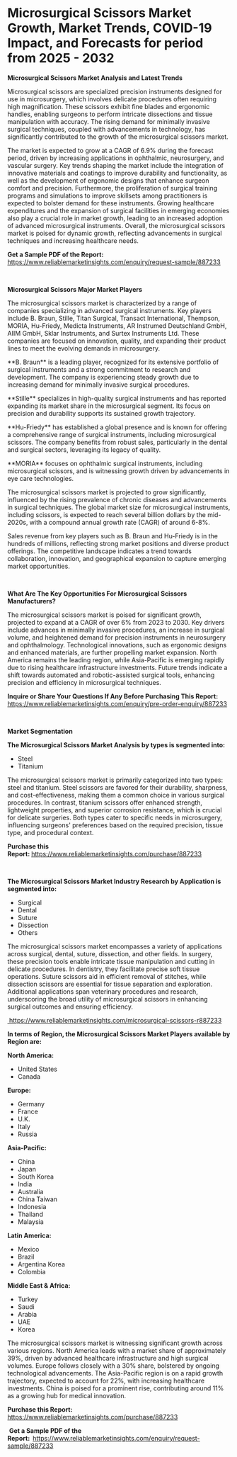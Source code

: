 <p><h1>Microsurgical Scissors Market Growth, Market Trends, COVID-19 Impact, and Forecasts for period from 2025 - 2032</h1></p><p><strong>Microsurgical Scissors Market Analysis and Latest Trends</strong></p>
<p><p>Microsurgical scissors are specialized precision instruments designed for use in microsurgery, which involves delicate procedures often requiring high magnification. These scissors exhibit fine blades and ergonomic handles, enabling surgeons to perform intricate dissections and tissue manipulation with accuracy. The rising demand for minimally invasive surgical techniques, coupled with advancements in technology, has significantly contributed to the growth of the microsurgical scissors market.</p><p>The market is expected to grow at a CAGR of 6.9% during the forecast period, driven by increasing applications in ophthalmic, neurosurgery, and vascular surgery. Key trends shaping the market include the integration of innovative materials and coatings to improve durability and functionality, as well as the development of ergonomic designs that enhance surgeon comfort and precision. Furthermore, the proliferation of surgical training programs and simulations to improve skillsets among practitioners is expected to bolster demand for these instruments. Growing healthcare expenditures and the expansion of surgical facilities in emerging economies also play a crucial role in market growth, leading to an increased adoption of advanced microsurgical instruments. Overall, the microsurgical scissors market is poised for dynamic growth, reflecting advancements in surgical techniques and increasing healthcare needs.</p></p>
<p><strong>Get a Sample PDF of the Report:&nbsp;</strong> <a href="https://www.reliablemarketinsights.com/enquiry/request-sample/887233?utm_campaign=3031&utm_medium=2&utm_source=Github&utm_content=ia&utm_term=13042025&utm_id=microsurgical-scissors">https://www.reliablemarketinsights.com/enquiry/request-sample/887233</a></p>
<p>&nbsp;</p>
<p><strong>Microsurgical Scissors Major Market Players</strong></p>
<p><p>The microsurgical scissors market is characterized by a range of companies specializing in advanced surgical instruments. Key players include B. Braun, Stille, Titan Surgical, Transact International, Thempson, MORIA, Hu-Friedy, Medicta Instruments, AR Instrumed Deutschland GmbH, AIIM GmbH, Sklar Instruments, and Surtex Instruments Ltd. These companies are focused on innovation, quality, and expanding their product lines to meet the evolving demands in microsurgery.</p><p>**B. Braun** is a leading player, recognized for its extensive portfolio of surgical instruments and a strong commitment to research and development. The company is experiencing steady growth due to increasing demand for minimally invasive surgical procedures. </p><p>**Stille** specializes in high-quality surgical instruments and has reported expanding its market share in the microsurgical segment. Its focus on precision and durability supports its sustained growth trajectory. </p><p>**Hu-Friedy** has established a global presence and is known for offering a comprehensive range of surgical instruments, including microsurgical scissors. The company benefits from robust sales, particularly in the dental and surgical sectors, leveraging its legacy of quality.</p><p>**MORIA** focuses on ophthalmic surgical instruments, including microsurgical scissors, and is witnessing growth driven by advancements in eye care technologies.</p><p>The microsurgical scissors market is projected to grow significantly, influenced by the rising prevalence of chronic diseases and advancements in surgical techniques. The global market size for microsurgical instruments, including scissors, is expected to reach several billion dollars by the mid-2020s, with a compound annual growth rate (CAGR) of around 6-8%.</p><p>Sales revenue from key players such as B. Braun and Hu-Friedy is in the hundreds of millions, reflecting strong market positions and diverse product offerings. The competitive landscape indicates a trend towards collaboration, innovation, and geographical expansion to capture emerging market opportunities.</p></p>
<p>&nbsp;</p>
<p><strong>What Are The Key Opportunities For Microsurgical Scissors Manufacturers?</strong></p>
<p><p>The microsurgical scissors market is poised for significant growth, projected to expand at a CAGR of over 6% from 2023 to 2030. Key drivers include advances in minimally invasive procedures, an increase in surgical volume, and heightened demand for precision instruments in neurosurgery and ophthalmology. Technological innovations, such as ergonomic designs and enhanced materials, are further propelling market expansion. North America remains the leading region, while Asia-Pacific is emerging rapidly due to rising healthcare infrastructure investments. Future trends indicate a shift towards automated and robotic-assisted surgical tools, enhancing precision and efficiency in microsurgical techniques.</p></p>
<p><strong>Inquire or Share Your Questions If Any Before Purchasing This Report:</strong> <a href="https://www.reliablemarketinsights.com/enquiry/pre-order-enquiry/887233?utm_campaign=3031&utm_medium=2&utm_source=Github&utm_content=ia&utm_term=13042025&utm_id=microsurgical-scissors">https://www.reliablemarketinsights.com/enquiry/pre-order-enquiry/887233</a></p>
<p>&nbsp;</p>
<p><strong>Market Segmentation</strong></p>
<p><strong>The Microsurgical Scissors Market Analysis by types is segmented into:</strong></p>
<p><ul><li>Steel</li><li>Titanium</li></ul></p>
<p><p>The microsurgical scissors market is primarily categorized into two types: steel and titanium. Steel scissors are favored for their durability, sharpness, and cost-effectiveness, making them a common choice in various surgical procedures. In contrast, titanium scissors offer enhanced strength, lightweight properties, and superior corrosion resistance, which is crucial for delicate surgeries. Both types cater to specific needs in microsurgery, influencing surgeons' preferences based on the required precision, tissue type, and procedural context.</p></p>
<p><strong>Purchase this Report:&nbsp;</strong><a href="https://www.reliablemarketinsights.com/purchase/887233?utm_campaign=3031&utm_medium=2&utm_source=Github&utm_content=ia&utm_term=13042025&utm_id=microsurgical-scissors">https://www.reliablemarketinsights.com/purchase/887233</a></p>
<p>&nbsp;</p>
<p><strong>The Microsurgical Scissors Market Industry Research by Application is segmented into:</strong></p>
<p><ul><li>Surgical</li><li>Dental</li><li>Suture</li><li>Dissection</li><li>Others</li></ul></p>
<p><p>The microsurgical scissors market encompasses a variety of applications across surgical, dental, suture, dissection, and other fields. In surgery, these precision tools enable intricate tissue manipulation and cutting in delicate procedures. In dentistry, they facilitate precise soft tissue operations. Suture scissors aid in efficient removal of stitches, while dissection scissors are essential for tissue separation and exploration. Additional applications span veterinary procedures and research, underscoring the broad utility of microsurgical scissors in enhancing surgical outcomes and ensuring efficiency.</p></p>
<p><a href="https://www.reliablemarketinsights.com/microsurgical-scissors-r887233?utm_campaign=3031&utm_medium=2&utm_source=Github&utm_content=ia&utm_term=13042025&utm_id=microsurgical-scissors">&nbsp;https://www.reliablemarketinsights.com/microsurgical-scissors-r887233</a></p>
<p><strong>In terms of Region, the Microsurgical Scissors Market Players available by Region are:</strong></p>
<p>
    <p> <strong> North America: </strong>
        <ul>
            <li>United States</li>
            <li>Canada</li>
        </ul>
        </p> 
    <p> <strong> Europe: </strong>
        <ul>
            <li>Germany</li>
            <li>France</li>
            <li>U.K.</li>
            <li>Italy</li>
            <li>Russia</li>
        </ul>
        </p> 
    <p> <strong> Asia-Pacific: </strong>
        <ul>
            <li>China</li>
            <li>Japan</li>
            <li>South Korea</li>
            <li>India</li>
            <li>Australia</li>
            <li>China Taiwan</li>
            <li>Indonesia</li>
            <li>Thailand</li>
            <li>Malaysia</li>
        </ul>
        </p> 
    <p> <strong> Latin America: </strong>
        <ul>
            <li>Mexico</li>
            <li>Brazil</li>
            <li>Argentina Korea</li>
            <li>Colombia</li>
        </ul>
        </p> 
    <p> <strong> Middle East & Africa: </strong>
        <ul>
            <li>Turkey</li>
            <li>Saudi</li>
            <li>Arabia</li>
            <li>UAE</li>
            <li>Korea</li>
        </ul>
    </p>
    </p>
<p><p>The microsurgical scissors market is witnessing significant growth across various regions. North America leads with a market share of approximately 39%, driven by advanced healthcare infrastructure and high surgical volumes. Europe follows closely with a 30% share, bolstered by ongoing technological advancements. The Asia-Pacific region is on a rapid growth trajectory, expected to account for 22%, with increasing healthcare investments. China is poised for a prominent rise, contributing around 11% as a growing hub for medical innovation.</p></p>
<p><strong>Purchase this Report: </strong><a href="https://www.reliablemarketinsights.com/purchase/887233?utm_campaign=3031&utm_medium=2&utm_source=Github&utm_content=ia&utm_term=13042025&utm_id=microsurgical-scissors">https://www.reliablemarketinsights.com/purchase/887233</a></p>
<p>&nbsp;<strong>Get a Sample PDF of the Report:&nbsp;&nbsp;</strong><a href="https://www.reliablemarketinsights.com/enquiry/request-sample/887233?utm_campaign=3031&utm_medium=2&utm_source=Github&utm_content=ia&utm_term=13042025&utm_id=microsurgical-scissors">https://www.reliablemarketinsights.com/enquiry/request-sample/887233</a></p>
<p><strong></strong></p>
<p><p></p><p></p><p></p></p>